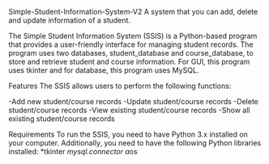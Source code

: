 Simple-Student-Information-System-V2
A system that you can add, delete and update information of a student.

The Simple Student Information System (SSIS) is a Python-based program that provides a user-friendly interface for managing student records. The program uses two databases, student_database and course_database, to store and retrieve student and course information. For GUI, this program uses tkinter and for database, this program uses MySQL.

Features The SSIS allows users to perform the following functions:

-Add new student/course records 
-Update student/course records 
-Delete student/course records 
-View existing student/course records 
-Show all existing student/course records 

Requirements To run the SSIS, you need to have Python 3.x installed on your computer. 
Additionally, you need to have the following Python libraries installed: 
*tkinter 
*mysql.connector 
a*os
